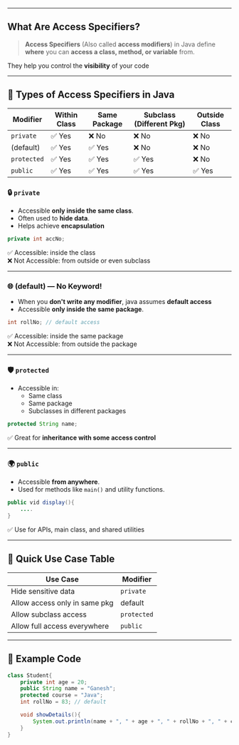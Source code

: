 
---
## What Are Access Specifiers?

> **Access Specifiers** (Also called **access modifiers**) in Java define **where** you can **access a class, method, or variable** from.

They help you control the **visibility** of your code

---
## 🔐 Types of Access Specifiers in Java

| Modifier     | Within Class | Same Package | Subclass (Different Pkg) | Outside Class |
|--------------|--------------|--------------|---------------------------|----------------|
| `private`    | ✅ Yes        | ❌ No         | ❌ No                      | ❌ No           |
| (default)    | ✅ Yes        | ✅ Yes        | ❌ No                      | ❌ No           |
| `protected`  | ✅ Yes        | ✅ Yes        | ✅ Yes                     | ❌ No           |
| `public`     | ✅ Yes        | ✅ Yes        | ✅ Yes                     | ✅ Yes          |
### 🔒 `private`

- Accessible **only inside the same class**.
- Often used to **hide data**.
- Helps achieve **encapsulation**

```java
private int accNo;
```

✅ Accessible: inside the class  
❌ Not Accessible: from outside or even subclass

------------
### 🌐 (default) — No Keyword!
- When you **don't write any modifier**, java assumes **default access**
- Accessible **only inside the same package**.

```java
int rollNo; // default access
```

✅ Accessible: inside the same package  
❌ Not Accessible: from outside the package

------
### 🛡️ `protected`
- Accessible in:
	- Same class
	- Same package
	- Subclasses in different packages

```java
protected String name;
```

✅ Great for **inheritance with some access control**

----
### 🌍 `public`
- Accessible **from anywhere**.
- Used for methods like `main()` and utility functions.

```java
public vid display(){
	....
}
```
✅ Use for APIs, main class, and shared utilities

----
## 🧠 Quick Use Case Table

| Use Case                      | Modifier    |
| ----------------------------- | ----------- |
| Hide sensitive data           | `private`   |
| Allow access only in same pkg | default     |
| Allow subclass access         | `protected` |
| Allow full access everywhere  | `public`    |

----
## 🔁 Example Code

```java
class Student{
	private int age = 20;
	public String name = "Ganesh";
	protected course = "Java";
	int rollNo = 83; // default

	void showDetails(){
		System.out.println(name + ", " + age + ", " + rollNo + ", " + course);
	}
}
```